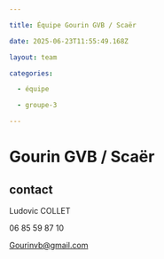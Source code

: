 ```yaml
---

title: Équipe Gourin GVB / Scaër

date: 2025-06-23T11:55:49.168Z

layout: team

categories:

  - équipe

  - groupe-3

---
```


# Gourin GVB / Scaër



## contact 

Ludovic COLLET

06 85 59 87 10

Gourinvb@gmail.com

